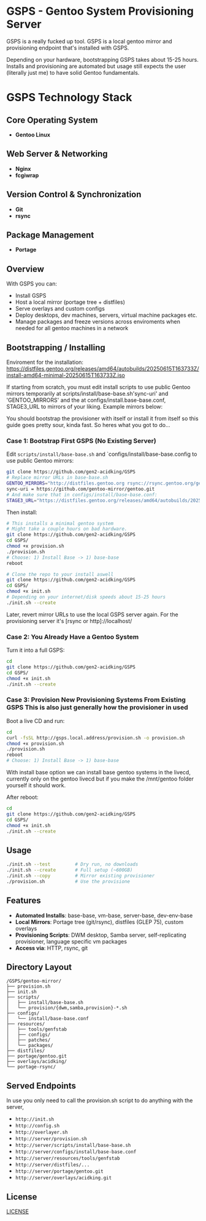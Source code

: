 # GSPS - Gentoo System Provisioning Server

GSPS is a really fucked up tool. GSPS is a local gentoo mirror and provisioning endpoint that's installed with GSPS. 

Depending on your hardware, bootstrapping GSPS takes about 15-25 hours. Installs and provisioning are automated but usage still expects the user (literally just me) to have solid Gentoo fundamentals. 

# GSPS Technology Stack

## Core Operating System
- **Gentoo Linux**

## Web Server & Networking
- **Nginx**
- **fcgiwrap**

## Version Control & Synchronization
- **Git**
- **rsync**

## Package Management
- **Portage**


## Overview

With GSPS you can:
- Install GSPS
- Host a local mirror (portage tree + distfiles)
- Serve overlays and custom configs
- Deploy desktops, dev machines, servers, virtual machine packages etc.
- Manage packages and freeze versions across enviroments when needed for all gentoo machines in a network 


## Bootstrapping / Installing

Enviroment for the installation:
https://distfiles.gentoo.org/releases/amd64/autobuilds/20250615T163733Z/install-amd64-minimal-20250615T163733Z.iso

If starting from scratch, you must edit install scripts to use public Gentoo mirrors temporarily at scripts/install/base-base.sh'sync-uri' and 'GENTOO_MIRRORS' and the at configs/install.base-base.conf, STAGE3_URL to mirrors of your liking. Example mirrors below:

You should bootstrap the provisioner with itself or install it from itself so this guide goes pretty sour, kinda fast.
So heres what you got to do...

### Case 1: Bootstrap First GSPS (No Existing Server)

Edit `scripts/install/base-base.sh` and `configs/install/base-base.config to use public Gentoo mirrors:

```bash
git clone https://github.com/gen2-acidking/GSPS
# Replace mirror URLs in base-base.sh
GENTOO_MIRRORS="http://distfiles.gentoo.org rsync://rsync.gentoo.org/gentoo-distfiles"
sync-uri = https://github.com/gentoo-mirror/gentoo.git
# And make sure that in configs/install/base-base.conf:
STAGE3_URL="https://distfiles.gentoo.org/releases/amd64/autobuilds/20250608T165347Z/stage3-amd64-openrc-20250608T165347Z.tar.xz"
```

Then install:

```bash
# This installs a minimal gentoo system
# Might take a couple hours on bad hardware.
git clone https://github.com/gen2-acidking/GSPS
cd GSPS/
chmod +x provision.sh
./provision.sh 
# Choose: 1) Install Base -> 1) base-base
reboot

# Clone the repo to your install aswell 
git clone https://github.com/gen2-acidking/GSPS
cd GSPS/
chmod +x init.sh
# Depending on your internet/disk speeds about 15-25 hours
./init.sh --create
```

Later, revert mirror URLs to use the local GSPS server again. For the provisioning server it's [rsync or http]://localhost/<target>

### Case 2: You Already Have a Gentoo System

Turn it into a full GSPS:

```bash
cd
git clone https://github.com/gen2-acidking/GSPS
cd GSPS/
chmod +x init.sh
./init.sh --create
```

### Case 3: Provision New Provisioning Systems From Existing GSPS This is also just generally how the provisioner in used 
Boot a live CD and run:

```bash
cd
curl -fsSL http://gsps.local.address/provision.sh -o provision.sh
chmod +x provision.sh
./provision.sh
reboot
# Choose: 1) Install Base -> 1) base-base
```
With install base option we can install base gentoo systems in the livecd, currently only on the gentoo livecd but if you make the 
/mnt/gentoo folder yourself it should work.  

After reboot:

```bash
cd
git clone https://github.com/gen2-acidking/GSPS
cd GSPS/
chmod +x init.sh
./init.sh --create
```


## Usage

```bash
./init.sh --test         # Dry run, no downloads
./init.sh --create       # Full setup (~600GB)
./init.sh --copy         # Mirror existing provisioner
./provision.sh           # Use the provisione
```

## Features

- **Automated Installs**: base-base, vm-base, server-base, dev-env-base
- **Local Mirrors**: Portage tree (git/rsync), distfiles (GLEP 75), custom overlays
- **Provisioning Scripts**: DWM desktop, Samba server, self-replicating provisioner, language specific vm packages
- **Access via**: HTTP, rsync, git

## Directory Layout

```
/GSPS/gentoo-mirror/
├── provision.sh
├── init.sh
├── scripts/
│   ├── install/base-base.sh
│   └── provision/{dwm,samba,provision}-*.sh
├── configs/
│   └── install/base-base.conf
├── resources/
│   ├── tools/genfstab
│   ├── configs/
│   ├── patches/
│   └── packages/
├── distfiles/
├── portage/gentoo.git
├── overlays/acidking/
└── portage-rsync/
```

## Served Endpoints
In use you only need to call the provision.sh script to do anything with the server, 
- `http://init.sh`
- `http://config.sh`
- `http://overlayer.sh`
- `http://server/provision.sh`
- `http://server/scripts/install/base-base.sh`
- `http://server/configs/install/base-base.conf`
- `http://server/resources/tools/genfstab`
- `http://server/distfiles/...`
- `http://server/portage/gentoo.git`
- `http://server/overlays/acidking.git`

## License

[LICENSE](./LICENSE)
